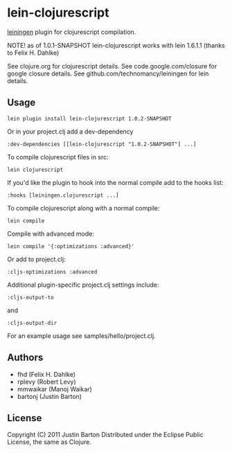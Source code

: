 # lein-clojurescript

[leiningen](https://github.com/technomancy/leiningen) plugin for clojurescript compilation.

NOTE! as of 1.0.1-SNAPSHOT lein-clojurescript works with lein 1.6.1.1
      (thanks to Felix H. Dahlke)

See clojure.org for clojurescript details.
See code.google.com/closure for google closure details.
See github.com/technomancy/leiningen for lein details.

## Usage

```
lein plugin install lein-clojurescript 1.0.2-SNAPSHOT
```

Or in your project.clj add a dev-dependency
```
:dev-dependencies [[lein-clojurescript "1.0.2-SNAPSHOT"] ...]
```

To compile clojurescript files in src:
```
lein clojurescript
```

If you'd like the plugin to hook into the normal compile add to the hooks list:
```
:hooks [leiningen.clojurescript ...]
``` 

To compile clojurescript along with a normal compile:
```
lein compile
```

Compile with advanced mode: 
```
lein compile '{:optimizations :advanced}'
```

Or add to project.clj:

```
:cljs-optimizations :advanced
```

Additional plugin-specific project.clj settings include:

```
:cljs-output-to
```

and

```
:cljs-output-dir
```

For an example usage see samples/hello/project.clj.



## Authors
   * fhd (Felix H. Dahlke)
   * rplevy (Robert Levy)
   * mmwaikar (Manoj Waikar)
   * bartonj (Justin Barton)

## License
Copyright (C) 2011 Justin Barton
Distributed under the Eclipse Public License, the same as Clojure.
